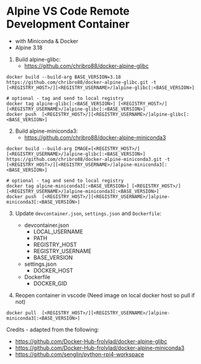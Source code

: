 # Alpine VS Code Remote Development Container 
 - with Miniconda & Docker
 - Alpine 3.18

1. Build alpine-glibc:
    - https://github.com/chribro88/docker-alpine-glibc

```
docker build --build-arg BASE_VERSION=3.18 https://github.com/chribro88/docker-alpine-glibc.git -t [<REGISTRY_HOST>/][<REGISTRY_USERNAME>/]alpine-glibc[:<BASE_VERSION>]

# optional - tag and send to local registry
docker tag alpine-glibc[:<BASE_VERSION>] [<REGISTRY_HOST>/][<REGISTRY_USERNAME>/]alpine-glibc[:<BASE_VERSION>]
docker push  [<REGISTRY_HOST>/][<REGISTRY_USERNAME>/]alpine-glibc[:<BASE_VERSION>]

```
2. Build alpine-miniconda3:
    - https://github.com/chribro88/docker-alpine-miniconda3
```
docker build --build-arg IMAGE=[<REGISTRY_HOST>/][<REGISTRY_USERNAME>/]alpine-glibc[:<BASE_VERSION>] https://github.com/chribro88/docker-alpine-miniconda3.git -t [<REGISTRY_HOST>/][<REGISTRY_USERNAME>/]alpine-miniconda3[:<BASE_VERSION>]

# optional - tag and send to local registry
docker tag alpine-miniconda3[:<BASE_VERSION>] [<REGISTRY_HOST>/][<REGISTRY_USERNAME>/]alpine-miniconda3[:<BASE_VERSION>]
docker push  [<REGISTRY_HOST>/][<REGISTRY_USERNAME>/]alpine-miniconda3[:<BASE_VERSION>]
```

3. Update `devcontainer.json`, `settings.json` and `Dockerfile`:
   - devcontainer.json
     - LOCAL_USERNAME
     - PATH
     - REGISTRY_HOST
     - REGISTRY_USERNAME
     - BASE_VERSION
   - settings.json
     - DOCKER_HOST
   - Dockerfile
     - DOCKER_GID

4. Reopen container in vscode (Need image on local docker host so pull if not)
```
docker pull  [<REGISTRY_HOST>/][<REGISTRY_USERNAME>/]alpine-miniconda3[:<BASE_VERSION>]
```

Credits - adapted from the following:
- https://github.com/Docker-Hub-frolvlad/docker-alpine-glibc
- https://github.com/Docker-Hub-frolvlad/docker-alpine-miniconda3
- https://github.com/senglin/python-rpi4-workspace
